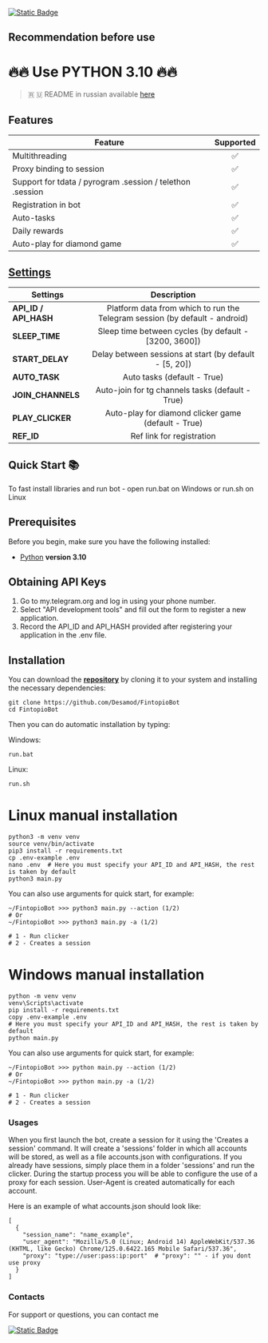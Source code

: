 [![Static Badge](https://img.shields.io/badge/Telegram-Bot%20Link-Link?style=for-the-badge&logo=Telegram&logoColor=white&logoSize=auto&color=blue)](https://t.me/fintopio/wallet?startapp=reflink-reflink_lxr8asPHBD28HyDs-)

## Recommendation before use

# 🔥🔥 Use PYTHON 3.10 🔥🔥

> 🇷 🇺 README in russian available [here](README-RU.md)

## Features  
| Feature                                                   | Supported |
|-----------------------------------------------------------|:---------:|
| Multithreading                                            |     ✅     |
| Proxy binding to session                                  |     ✅     |
| Support for tdata / pyrogram .session / telethon .session |     ✅     |
| Registration in bot                                       |     ✅     |
| Auto-tasks                                                |     ✅     |
| Daily rewards                                             |     ✅     |
| Auto-play for diamond game                                |     ✅     |



## [Settings](https://github.com/Desamod/FintopioBot/blob/master/.env-example/)
| Settings                |                                 Description                                 |
|-------------------------|:---------------------------------------------------------------------------:|
| **API_ID / API_HASH**   | Platform data from which to run the Telegram session (by default - android) |
| **SLEEP_TIME**          |            Sleep time between cycles (by default - [3200, 3600])            |
| **START_DELAY**         |           Delay between sessions at start (by default - [5, 20])            |
| **AUTO_TASK**           |                         Auto tasks (default - True)                         |
| **JOIN_CHANNELS**       |              Auto-join for tg channels tasks (default - True)               |
| **PLAY_CLICKER**        |             Auto-play for diamond clicker game (default - True)             |
| **REF_ID**              |                          Ref link for registration                          |


## Quick Start 📚

To fast install libraries and run bot - open run.bat on Windows or run.sh on Linux

## Prerequisites
Before you begin, make sure you have the following installed:
- [Python](https://www.python.org/downloads/) **version 3.10**

## Obtaining API Keys
1. Go to my.telegram.org and log in using your phone number.
2. Select "API development tools" and fill out the form to register a new application.
3. Record the API_ID and API_HASH provided after registering your application in the .env file.

## Installation
You can download the [**repository**](https://github.com/Desamod/FintopioBot) by cloning it to your system and installing the necessary dependencies:
```shell
git clone https://github.com/Desamod/FintopioBot
cd FintopioBot
```

Then you can do automatic installation by typing:

Windows:
```shell
run.bat
```

Linux:
```shell
run.sh
```

# Linux manual installation
```shell
python3 -m venv venv
source venv/bin/activate
pip3 install -r requirements.txt
cp .env-example .env
nano .env  # Here you must specify your API_ID and API_HASH, the rest is taken by default
python3 main.py
```

You can also use arguments for quick start, for example:
```shell
~/FintopioBot >>> python3 main.py --action (1/2)
# Or
~/FintopioBot >>> python3 main.py -a (1/2)

# 1 - Run clicker
# 2 - Creates a session
```

# Windows manual installation
```shell
python -m venv venv
venv\Scripts\activate
pip install -r requirements.txt
copy .env-example .env
# Here you must specify your API_ID and API_HASH, the rest is taken by default
python main.py
```

You can also use arguments for quick start, for example:
```shell
~/FintopioBot >>> python main.py --action (1/2)
# Or
~/FintopioBot >>> python main.py -a (1/2)

# 1 - Run clicker
# 2 - Creates a session
```

### Usages
When you first launch the bot, create a session for it using the 'Creates a session' command. It will create a 'sessions' folder in which all accounts will be stored, as well as a file accounts.json with configurations.
If you already have sessions, simply place them in a folder 'sessions' and run the clicker. During the startup process you will be able to configure the use of a proxy for each session.
User-Agent is created automatically for each account.

Here is an example of what accounts.json should look like:
```shell
[
  {
    "session_name": "name_example",
    "user_agent": "Mozilla/5.0 (Linux; Android 14) AppleWebKit/537.36 (KHTML, like Gecko) Chrome/125.0.6422.165 Mobile Safari/537.36",
    "proxy": "type://user:pass:ip:port"  # "proxy": "" - if you dont use proxy
  }
]
```

### Contacts

For support or questions, you can contact me

[![Static Badge](https://img.shields.io/badge/Telegram-Channel-Link?style=for-the-badge&logo=Telegram&logoColor=white&logoSize=auto&color=blue)](https://t.me/desforge_cryptwo)



